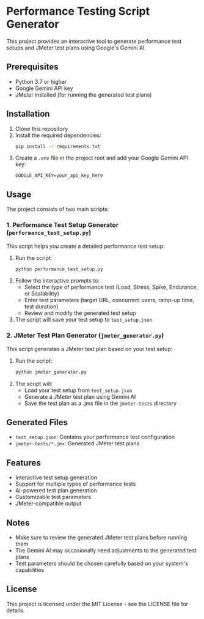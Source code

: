# Performance Testing Script Generator

This project provides an interactive tool to generate performance test setups and JMeter test plans using Google's Gemini AI.

## Prerequisites

- Python 3.7 or higher
- Google Gemini API key
- JMeter installed (for running the generated test plans)

## Installation

1. Clone this repository
2. Install the required dependencies:
   ```bash
   pip install -r requirements.txt
   ```
3. Create a `.env` file in the project root and add your Google Gemini API key:
   ```
   GOOGLE_API_KEY=your_api_key_here
   ```

## Usage

The project consists of two main scripts:

### 1. Performance Test Setup Generator (`performance_test_setup.py`)

This script helps you create a detailed performance test setup:

1. Run the script:
   ```bash
   python performance_test_setup.py
   ```
2. Follow the interactive prompts to:
   - Select the type of performance test (Load, Stress, Spike, Endurance, or Scalability)
   - Enter test parameters (target URL, concurrent users, ramp-up time, test duration)
   - Review and modify the generated test setup
3. The script will save your test setup to `test_setup.json`

### 2. JMeter Test Plan Generator (`jmeter_generator.py`)

This script generates a JMeter test plan based on your test setup:

1. Run the script:
   ```bash
   python jmeter_generator.py
   ```
2. The script will:
   - Load your test setup from `test_setup.json`
   - Generate a JMeter test plan using Gemini AI
   - Save the test plan as a .jmx file in the `jmeter-tests` directory

## Generated Files

- `test_setup.json`: Contains your performance test configuration
- `jmeter-tests/*.jmx`: Generated JMeter test plans

## Features

- Interactive test setup generation
- Support for multiple types of performance tests
- AI-powered test plan generation
- Customizable test parameters
- JMeter-compatible output

## Notes

- Make sure to review the generated JMeter test plans before running them
- The Gemini AI may occasionally need adjustments to the generated test plans
- Test parameters should be chosen carefully based on your system's capabilities

## License

This project is licensed under the MIT License - see the LICENSE file for details. 